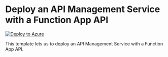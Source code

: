 # Deploy an API Management Service with a Function App API


[![Deploy to Azure](https://aka.ms/deploytoazurebutton)](https://portal.azure.com/#create/Microsoft.Template/uri/https%3A%2F%2Fraw.githubusercontent.com%2Fmehul-birari%2Fsample-arm-templates%2Fmaster%2Fapi-management-function-app%2Fazuredeploy.json)  

This template lets us to deploy an API Management Service with a Function App API. 

 